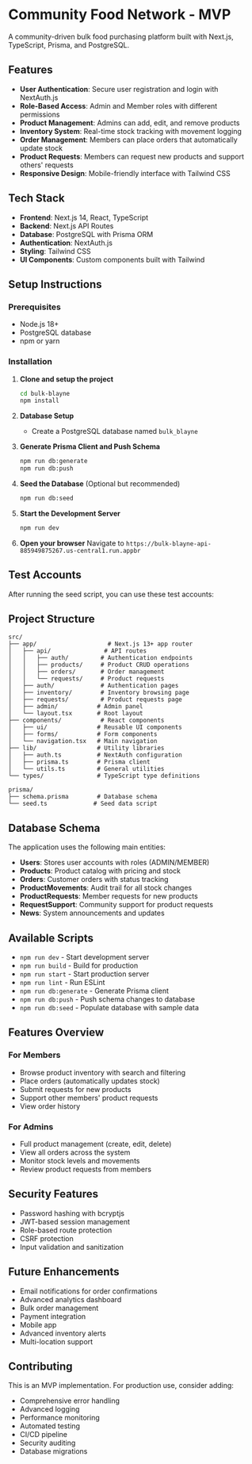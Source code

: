 # Community Food Network - MVP

A community-driven bulk food purchasing platform built with Next.js, TypeScript, Prisma, and PostgreSQL.

## Features

- **User Authentication**: Secure user registration and login with NextAuth.js
- **Role-Based Access**: Admin and Member roles with different permissions
- **Product Management**: Admins can add, edit, and remove products
- **Inventory System**: Real-time stock tracking with movement logging
- **Order Management**: Members can place orders that automatically update stock
- **Product Requests**: Members can request new products and support others' requests
- **Responsive Design**: Mobile-friendly interface with Tailwind CSS

## Tech Stack

- **Frontend**: Next.js 14, React, TypeScript
- **Backend**: Next.js API Routes
- **Database**: PostgreSQL with Prisma ORM
- **Authentication**: NextAuth.js
- **Styling**: Tailwind CSS
- **UI Components**: Custom components built with Tailwind

## Setup Instructions

### Prerequisites

- Node.js 18+ 
- PostgreSQL database
- npm or yarn

### Installation

1. **Clone and setup the project**
   ```bash
   cd bulk-blayne
   npm install
   ```

2. **Database Setup**
   - Create a PostgreSQL database named `bulk_blayne`

3. **Generate Prisma Client and Push Schema**
   ```bash
   npm run db:generate
   npm run db:push
   ```

4. **Seed the Database** (Optional but recommended)
   ```bash
   npm run db:seed
   ```

5. **Start the Development Server**
   ```bash
   npm run dev
   ```

6. **Open your browser**
   Navigate to `https://bulk-blayne-api-885949875267.us-central1.run.appbr`

## Test Accounts

After running the seed script, you can use these test accounts:

## Project Structure

```
src/
├── app/                    # Next.js 13+ app router
│   ├── api/               # API routes
│   │   ├── auth/         # Authentication endpoints
│   │   ├── products/     # Product CRUD operations
│   │   ├── orders/       # Order management
│   │   └── requests/     # Product requests
│   ├── auth/             # Authentication pages
│   ├── inventory/        # Inventory browsing page
│   ├── requests/         # Product requests page
│   ├── admin/           # Admin panel
│   └── layout.tsx       # Root layout
├── components/           # React components
│   ├── ui/              # Reusable UI components
│   ├── forms/           # Form components
│   └── navigation.tsx   # Main navigation
├── lib/                 # Utility libraries
│   ├── auth.ts          # NextAuth configuration
│   ├── prisma.ts        # Prisma client
│   └── utils.ts         # General utilities
└── types/               # TypeScript type definitions

prisma/
├── schema.prisma        # Database schema
└── seed.ts             # Seed data script
```

## Database Schema

The application uses the following main entities:

- **Users**: Stores user accounts with roles (ADMIN/MEMBER)
- **Products**: Product catalog with pricing and stock
- **Orders**: Customer orders with status tracking
- **ProductMovements**: Audit trail for all stock changes
- **ProductRequests**: Member requests for new products
- **RequestSupport**: Community support for product requests
- **News**: System announcements and updates

## Available Scripts

- `npm run dev` - Start development server
- `npm run build` - Build for production
- `npm run start` - Start production server
- `npm run lint` - Run ESLint
- `npm run db:generate` - Generate Prisma client
- `npm run db:push` - Push schema changes to database
- `npm run db:seed` - Populate database with sample data

## Features Overview

### For Members
- Browse product inventory with search and filtering
- Place orders (automatically updates stock)
- Submit requests for new products
- Support other members' product requests
- View order history

### For Admins
- Full product management (create, edit, delete)
- View all orders across the system
- Monitor stock levels and movements
- Review product requests from members

## Security Features

- Password hashing with bcryptjs
- JWT-based session management
- Role-based route protection
- CSRF protection
- Input validation and sanitization

## Future Enhancements

- Email notifications for order confirmations
- Advanced analytics dashboard
- Bulk order management
- Payment integration
- Mobile app
- Advanced inventory alerts
- Multi-location support

## Contributing

This is an MVP implementation. For production use, consider adding:

- Comprehensive error handling
- Advanced logging
- Performance monitoring
- Automated testing
- CI/CD pipeline
- Security auditing
- Database migrations
